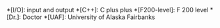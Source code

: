 *[I/O]: input and output
*[C++]: C plus plus
*[F200-level]: F 200 level
*[Dr.]: Doctor
*[UAF]: University of Alaska Fairbanks

